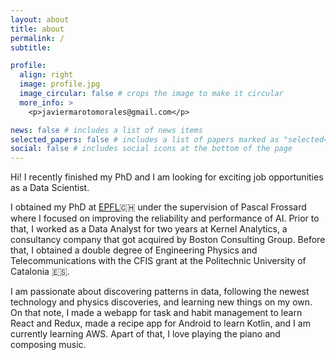 ```yaml
---
layout: about
title: about
permalink: /
subtitle: 

profile:
  align: right
  image: profile.jpg
  image_circular: false # crops the image to make it circular
  more_info: >
    <p>javiermarotomorales@gmail.com</p>

news: false # includes a list of news items
selected_papers: false # includes a list of papers marked as "selected={true}"
social: false # includes social icons at the bottom of the page
---
```


Hi! I recently finished my PhD and I am looking for exciting job opportunities as a Data Scientist.

I obtained my PhD at [EPFL](https://www.epfl.ch/en/)🇨🇭 under the supervision of Pascal Frossard where I focused on improving the reliability and performance of AI. Prior to that, I worked as a Data Analyst for two years at Kernel Analytics, a consultancy company that got acquired by Boston Consulting Group. Before that, I obtained a double degree of Engineering Physics and Telecommunications with the CFIS grant at the Politechnic University of Catalonia 🇪🇸.

I am passionate about discovering patterns in data, following the newest technology and physics discoveries, and learning new things on my own. On that note, I made a webapp for task and habit management to learn React and Redux, made a recipe app for Android to learn Kotlin, and I am currently learning AWS. Apart of that, I love playing the piano and composing music.
